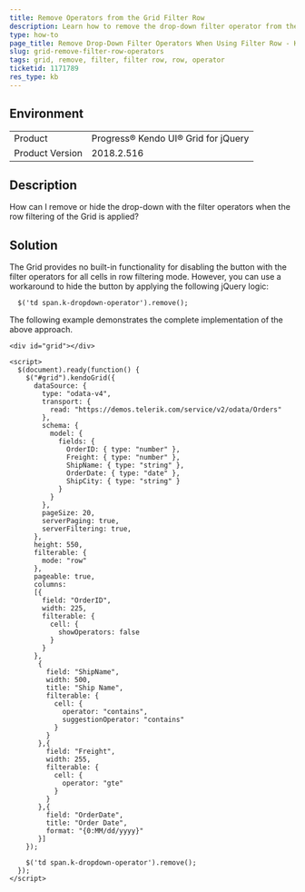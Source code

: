 ```yaml
---
title: Remove Operators from the Grid Filter Row
description: Learn how to remove the drop-down filter operator from the filter row in the Kendo UI Grid.
type: how-to
page_title: Remove Drop-Down Filter Operators When Using Filter Row - Kendo UI for jQuery Data Grid
slug: grid-remove-filter-row-operators
tags: grid, remove, filter, filter row, row, operator
ticketid: 1171789
res_type: kb
---
```


## Environment

<table>
 <tr>
  <td>Product</td>
  <td>Progress® Kendo UI® Grid for jQuery</td>
 </tr>
 <tr>
  <td>Product Version</td>
  <td>2018.2.516</td>
 </tr>
</table>

## Description

How can I remove or hide the drop-down with the filter operators when the row filtering of the Grid is applied?

## Solution

The Grid provides no built-in functionality for disabling the button with the filter operators for all cells in row filtering mode. However, you can use a workaround to hide the button by applying the following jQuery logic:

```
  $('td span.k-dropdown-operator').remove();  
```

The following example demonstrates the complete implementation of the above approach.

```dojo
<div id="grid"></div>

<script>
  $(document).ready(function() {
    $("#grid").kendoGrid({
      dataSource: {
        type: "odata-v4",
        transport: {
          read: "https://demos.telerik.com/service/v2/odata/Orders"
        },
        schema: {
          model: {
            fields: {
              OrderID: { type: "number" },
              Freight: { type: "number" },
              ShipName: { type: "string" },
              OrderDate: { type: "date" },
              ShipCity: { type: "string" }
            }
          }
        },
        pageSize: 20,
        serverPaging: true,
        serverFiltering: true,
      },
      height: 550,
      filterable: {
        mode: "row"
      },
      pageable: true,
      columns:
      [{
        field: "OrderID",
        width: 225,
        filterable: {
          cell: {
            showOperators: false
          }
        }
      },
       {
         field: "ShipName",
         width: 500,
         title: "Ship Name",
         filterable: {
           cell: {
             operator: "contains",
             suggestionOperator: "contains"
           }
         }
       },{
         field: "Freight",
         width: 255,
         filterable: {
           cell: {
             operator: "gte"
           }
         }
       },{
         field: "OrderDate",
         title: "Order Date",
         format: "{0:MM/dd/yyyy}"
       }]
    });

    $('td span.k-dropdown-operator').remove();
  });
</script>
```
